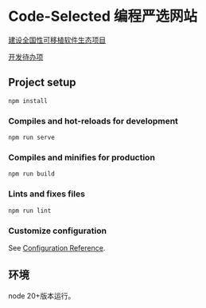 # Code-Selected 编程严选网站

[建设全国性可移植软件生态项目](https://va2ct8dmzsr.feishu.cn/docx/KNtFdsMsxoyWLex0hAYcGHTfnqd)

[开发待办项](https://lvdvl3akqn9.feishu.cn/docx/AcCAdQaiyofcxdx29wIc5JL5nmb)

## Project setup
```
npm install
```

### Compiles and hot-reloads for development
```
npm run serve
```

### Compiles and minifies for production
```
npm run build
```

### Lints and fixes files
```
npm run lint
```

### Customize configuration
See [Configuration Reference](https://cli.vuejs.org/config/).

## 环境
node 20+版本运行。